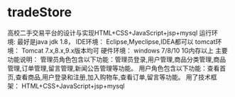 # tradeStore
高校二手交易平台的设计与实现HTML+CSS+JavaScript+jsp+mysql
运行环境: 最好是java jdk 1.8，
IDE环境： Eclipse,Myeclipse,IDEA都可以
tomcat环境： Tomcat 7.x,8.x,9.x版本均可
硬件环境： windows 7/8/10 1G内存以上
主要功能说明： 管理员角色包含以下功能：管理员登录,用户管理,商品分类管理,商品管理,订单管理,留言管理,新闻公告管理等功能。
用户角色包含以下功能：查看首页,查看商品,用户登录和注册,加入购物车,查看订单,留言等功能。
用了技术框架： HTML+CSS+JavaScript+jsp+mysql
